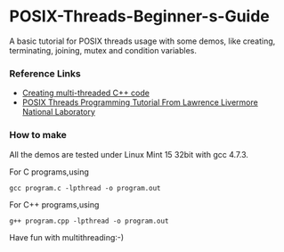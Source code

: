 POSIX-Threads-Beginner-s-Guide
==============================

A basic tutorial for POSIX threads usage with some demos, like creating, terminating, joining, mutex and condition variables.


### Reference Links
*   [ Creating multi-threaded C++ code ](http://codebase.eu/tutorial/posix-threads-c/index.php)
*   [ POSIX Threads Programming Tutorial From Lawrence Livermore National Laboratory ](https://computing.llnl.gov/tutorials/pthreads/)

### How to make
All the demos are tested under Linux Mint 15 32bit with gcc 4.7.3.

For C programs,using

    gcc program.c -lpthread -o program.out

For C++ programs,using

    g++ program.cpp -lpthread -o program.out

Have fun with multithreading:-)
